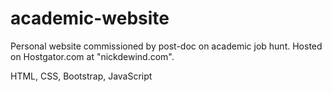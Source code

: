 # academic-website
Personal website commissioned by post-doc on academic job hunt. Hosted on Hostgator.com at "nickdewind.com".

HTML, CSS, Bootstrap, JavaScript
